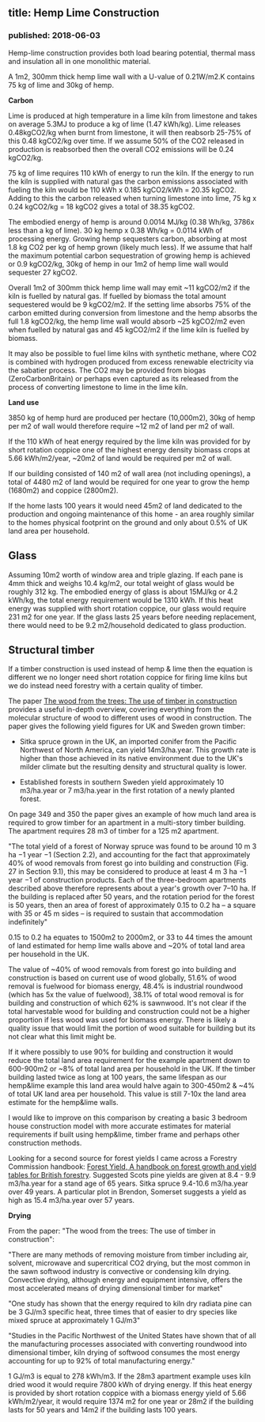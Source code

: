 ## title: Hemp Lime Construction
### published: 2018-06-03

Hemp-lime construction provides both load bearing potential, thermal mass and insulation all in one monolithic material.

A 1m2, 300mm thick hemp lime wall with a U-value of 0.21W/m2.K contains 75 kg of lime and 30kg of hemp. 

**Carbon**

Lime is produced at high temperature in a lime kiln from limestone and takes on average 5.3MJ to produce a kg of lime (1.47 kWh/kg). Lime releases 0.48kgCO2/kg when burnt from limestone, it will then reabsorb 25-75% of this 0.48 kgCO2/kg over time. If we assume 50% of the CO2 released in production is reabsorbed then the overall CO2 emissions will be 0.24 kgCO2/kg.

75 kg of lime requires 110 kWh of energy to run the kiln. If the energy to run the kiln is supplied with natural gas the carbon emissions associated with fueling the kiln would be 110 kWh x 0.185 kgCO2/kWh = 20.35 kgCO2. Adding to this the carbon released when turning limestone into lime, 75 kg x 0.24 kgCO2/kg = 18 kgCO2 gives a total of 38.35 kgCO2.

The embodied energy of hemp is around 0.0014 MJ/kg (0.38 Wh/kg, 3786x less than a kg of lime). 30 kg hemp x 0.38 Wh/kg = 0.0114 kWh of processing energy. Growing hemp sequesters carbon, absorbing at most 1.8 kg CO2 per kg of hemp grown (likely much less). If we assume that half the maximum potential carbon sequestration of growing hemp is achieved or 0.9 kgCO2/kg, 30kg of hemp in our 1m2 of hemp lime wall would sequester 27 kgCO2.

Overall 1m2 of 300mm thick hemp lime wall may emit ~11 kgCO2/m2 if the kiln is fuelled by natural gas. If fuelled by biomass the total amount sequestered would be 9 kgCO2/m2. If the setting lime absorbs 75% of the carbon emitted during conversion from limestone and the hemp absorbs the full 1.8 kgCO2/kg, the hemp lime wall would absorb ~25 kgCO2/m2 even when fuelled by natural gas and 45 kgCO2/m2 if the lime kiln is fuelled by biomass. 

It may also be possible to fuel lime kilns with synthetic methane, where CO2 is combined with hydrogen produced from excess renewable electricity via the sabatier process. The CO2 may be provided from biogas (ZeroCarbonBritain) or perhaps even captured as its released from the process of converting limestone to lime in the lime kiln.

**Land use**

3850 kg of hemp hurd are produced per hectare (10,000m2), 30kg of hemp per m2 of wall would therefore require ~12 m2 of land per m2 of wall.

If the 110 kWh of heat energy required by the lime kiln was provided for by short rotation coppice one of the highest energy density biomass crops at 5.66 kWh/m2/year, ~20m2 of land would be required per m2 of wall.

If our building consisted of 140 m2 of wall area (not including openings), a total of 4480 m2 of land would be required for one year to grow the hemp (1680m2) and coppice (2800m2).

If the home lasts 100 years it would need 45m2 of land dedicated to the production and ongoing maintenance of this home - an area roughly similar to the homes physical footprint on the ground and only about 0.5% of UK land area per household.

## Glass

Assuming 10m2 worth of window area and triple glazing. If each pane is 4mm thick and weighs 10.4 kg/m2, our total weight of glass would be roughly 312 kg. The embodied energy of glass is about 15MJ/kg or 4.2 kWh/kg, the total energy requirement would be 1310 kWh. If this heat energy was supplied with short rotation coppice, our glass would require 231 m2 for one year. If the glass lasts 25 years before needing replacement, there would need to be 9.2 m2/household dedicated to glass production.

## Structural timber

If a timber construction is used instead of hemp & lime then the equation is different we no longer need short rotation coppice for firing lime kilns but we do instead need forestry with a certain quality of timber.

The paper [The wood from the trees: The use of timber in construction](https://www.sciencedirect.com/science/article/pii/S1364032116306050) provides a useful in-depth overview, covering everything from the molecular structure of wood to different uses of wood in construction. The paper gives the following yield figures for UK and Sweden grown timber:

- Sitka spruce grown in the UK, an imported conifer from the Pacific Northwest of North America, can yield 14m3/ha.year. This growth rate is higher than those achieved in its native environment due to the UK's milder climate but the resulting density and structural quality is lower.

- Established forests in southern Sweden yield approximately 10 m3/ha.year or 7 m3/ha.year in the first rotation of a newly planted forest.

On page 349 and 350 the paper gives an example of how much land area is required to grow timber for an apartment in a multi-story timber building. The apartment requires 28 m3 of timber for a 125 m2 apartment.

<div class="quote">
"The total yield of a forest of Norway spruce was found to be around 10 m 3 ha −1 year −1 (Section 2.2), and accounting for the fact that approximately 40% of wood removals from forest go into building and construction (Fig. 27 in Section 9.1), this may be considered to produce at least 4 m 3 ha −1 year −1 of construction products. Each of the three-bedroom apartments described above therefore represents about a year's growth over 7–10 ha. If the building is replaced after 50 years, and the rotation period for the forest is 50 years, then an area of forest of approximately 0.15 to 0.2 ha – a square with 35 or 45 m sides – is required to sustain that accommodation indefinitely"</div>

0.15 to 0.2 ha equates to 1500m2 to 2000m2, or 33 to 44 times the amount of land estimated for hemp lime walls above and ~20% of total land area per household in the UK.

The value of ~40% of wood removals from forest go into building and construction is based on current use of wood globally, 51.6% of wood removal is fuelwood for biomass energy, 48.4% is industrial roundwood (which has 5x the value of fuelwood), 38.1% of total wood removal is for building and construction of which 62% is sawnwood. It's not clear if the total harvestable wood for building and construction could not be a higher proportion if less wood was used for biomass energy. There is likely a quality issue that would limit the portion of wood suitable for building but its not clear what this limit might be.

If it where possibly to use 90% for building and construction it would reduce the total land area requirement for the example apartment down to 600-900m2 or ~8% of total land area per household in the UK. If the timber building lasted twice as long at 100 years, the same lifespan as our hemp&lime example this land area would halve again to 300-450m2 & ~4% of total UK land area per household. This value is still 7-10x the land area estimate for the hemp&lime walls.

I would like to improve on this comparison by creating a basic 3 bedroom house construction model with more accurate estimates for material requirements if built using hemp&lime, timber frame and perhaps other construction methods.

Looking for a second source for forest yields I came across a Forestry Commission handbook: [Forest Yield, A handbook on forest growth and yield tables for British forestry](https://www.forestry.gov.uk/pdf/FCBK048.pdf/$FILE/FCBK048.pdf). Suggested Scots pine yields are given at 8.4 - 9.9 m3/ha.year for a stand age of 65 years. Sitka spruce 9.4-10.6 m3/ha.year over 49 years. A particular plot in Brendon, Somerset suggests a yield as high as 15.4 m3/ha.year over 57 years.

**Drying**

From the paper: "The wood from the trees: The use of timber in construction":

"There are many methods of removing moisture from timber including air, solvent, microwave and supercritical CO2 drying, but the most common in the sawn softwood industry is convective or condensing kiln drying. Convective drying, although energy and equipment intensive, offers the most accelerated means of drying dimensional timber for market"

"One study has shown that the energy required to kiln dry radiata pine can be 3 GJ/m3 specific heat, three times that of easier to dry species like mixed spruce at approximately 1 GJ/m3"

"Studies in the Pacific Northwest of the United States have shown that of all the manufacturing processes associated with converting roundwood into dimensional timber, kiln drying of softwood consumes the most energy accounting for up to 92% of total manufacturing energy."

1 GJ/m3 is equal to 278 kWh/m3. If the 28m3 apartment example uses kiln dried wood it would require 7800 kWh of drying energy. If this heat energy is provided by short rotation coppice with a biomass energy yield of 5.66 kWh/m2/year, it would require 1374 m2 for one year or 28m2 if the building lasts for 50 years and 14m2 if the building lasts 100 years.
